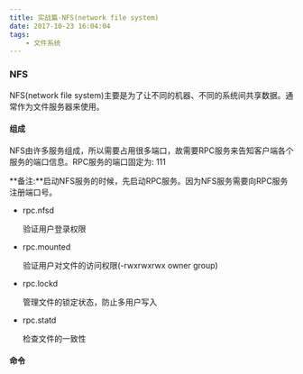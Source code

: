```yaml
---
title: 实战篇-NFS(network file system)
date: 2017-10-23 16:04:04
tags:
    - 文件系统
---
```


### NFS

NFS(network file system)主要是为了让不同的机器、不同的系统间共享数据。通常作为文件服务器来使用。

#### 组成

NFS由许多服务组成，所以需要占用很多端口，故需要RPC服务来告知客户端各个服务的端口信息。RPC服务的端口固定为: 111

**备注:**启动NFS服务的时候，先启动RPC服务。因为NFS服务需要向RPC服务注册端口号。

* rpc.nfsd
    
    验证用户登录权限
* rpc.mounted

    验证用户对文件的访问权限(-rwxrwxrwx owner group)
* rpc.lockd

    管理文件的锁定状态，防止多用户写入
* rpc.statd

    检查文件的一致性
    
#### 命令